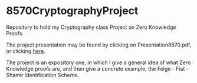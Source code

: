 # 8570CryptographyProject

Repository to hold my Cryptography class Project on Zero Knowledge Proofs.

The project presentation may be found by clicking on Presentation8570.pdf, or clicking [here](https://github.com/alanhahn07/8570CryptographyProject/blob/main/8570%20Project/Presentation8570.pdf). 

The project is an expository one, in which I give a general idea of what Zero Knowledge proofs are, and then give a concrete example, the Feige - Fiat - Shamir Identification Scheme. 
